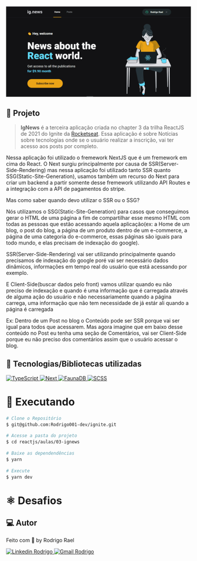 ![gif-ignews](https://github.com/Rodrigo001-dev/ignite/blob/main/reactjs/aulas/03-ignews/.github/ignews.gif)

## :page_with_curl: Projeto

> <b>IgNews</b> é a terceira aplicação criada no chapter 3 da trilha ReactJS de 2021 do Ignite da [Rocketseat](https://github.com/Rocketseat). Essa aplicação é sobre Notícias sobre tecnologias onde se o usuário realizar a inscrição, vai ter acesso aos posts por completo.

Nessa aplicação foi utilizado o fremework NextJS que é um fremework em cima do React.
O Next surgiu principalmente por causa de SSR(Server-Side-Rendering) mas nessa aplicação foi utilizado tanto SSR quanto SSG(Static-Site-Generation), usamos também um recurso do Next para criar um backend a partir somente desse fremework utilizando API Routes e a integração com a API de pagamentos do stripe.

<LINKEDIN>
Mas como saber quando devo utilizar o SSR ou o SSG?

Nós utilizamos o SSG(Static-Site-Generation) para casos que conseguimos gerar o
HTML de uma página a fim de compartilhar esse mesmo HTML com todas as pessoas
que estão acessando aquela aplicação(ex: a Home de um blog, o post do blog, a página de um produto dentro de um e-commerce, a página de uma categoria do e-commerce, essas páginas são iguais para todo mundo, e elas precisam de indexação do google).

SSR(Server-Side-Rendering) vai ser utilizando principalmente quando precisamos de indexação do google poré vai ser necessário dados dinâmicos, informações em tempo real do usuário que está acessando por exemplo.

E Client-Side(buscar dados pelo front) vamos utilizar quando eu não preciso de indexação e quando é uma informação que é carregada através de alguma ação do usuário e não necessariamente quando a página carrega, uma informação que não tem necessidade de já estár ali quando a página é carregada

Ex:
  Dentro de um Post no blog o Conteúdo pode ser SSR porque vai ser igual para todos que acessarem.
  Mas agora imagine que em baixo desse conteúdo no Post eu tenha uma seção de Comentários, vai ser Client-Side porque eu não preciso dos comentários assim que o usuário acessar o blog.
</LINKEDIN>

## 🚀 Tecnologias/Bibliotecas utilizadas

<a href="https://www.typescriptlang.org/" target="_blank"> <img src="https://img.shields.io/badge/-TypeScript-3178C6?style=flat-square&logo=TypeScript&logoColor=white" alt="TypeScript"> </a>
<a href="https://nextjs.org/" target="_blank"> <img src="https://img.shields.io/badge/Next-black?style=flat-square&logo=next.js&logoColor=white" alt="Next"> </a>
<a href="https://fauna.com/" target="_blank"> <img src="https://img.shields.io/badge/-FaunaDB-604BE9?style=flat-square&logo=fauna&logoColor=white" alt="FaunaDB"> </a>
<a href="https://sass-lang.com/guide" target="_blank"> <img src="https://img.shields.io/badge/-Scss-pink?style=flat-square&logo=sass&logoColor=white" alt="SCSS"> </a>

# :construction_worker: Executando

```bash
# Clone o Repositório
$ git@github.com:Rodrigo001-dev/ignite.git
```

```bash
# Acesse a pasta do projeto
$ cd reactjs/aulas/03-ignews
```

```bash
# Baixe as dependendências
$ yarn
```

```bash
# Execute
$ yarn dev
```

# :atom_symbol: Desafios


## 💻 Autor

Feito com 💜 by Rodrigo Rael

<a href="https://www.linkedin.com/in/rodrigo-rael-a7a4b51a9/" target="_blank"> <img src="https://img.shields.io/badge/-RodrigoRael-blue?style=flat-square&logo=Linkedin&logoColor=white&link=https" alt="Linkedin Rodrigo"> </a>
<a href="https://img.shields.io/badge/-rodrigorael53@gmail.com-c14438?style=flat-square&logo=Gmail&logoColor=white&link=mailto:rodrigorael53@gmail.com" target="_blank"> <img src="https://img.shields.io/badge/-rodrigorael53@gmail.com-c14438?style=flat-square&logo=Gmail&logoColor=white&link=mailto:rodrigorael53@gmail.com" alt="Gmail Rodrigo"> </a>
